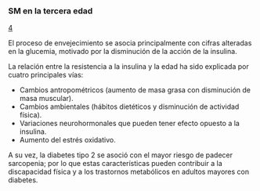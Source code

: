 ### SM en la tercera edad
[4](#4)

El proceso de envejecimiento se asocia principalmente con cifras alteradas en la glucemia, motivado por la disminución de la acción de la insulina.

 La relación entre la resistencia a la insulina y la edad ha sido explicada por cuatro principales vías:

- Cambios antropométricos (aumento de masa grasa con disminución de masa muscular).
- Cambios ambientales (hábitos dietéticos y disminución de actividad física).
- Variaciones neurohormonales que pueden tener efecto opuesto a la insulina.
- Aumento del estrés oxidativo.

A su vez, la diabetes tipo 2 se asoció con el mayor riesgo de padecer sarcopenia; por lo que estas características pueden contribuir a la discapacidad física y a los trastornos metabólicos en adultos mayores con diabetes.
